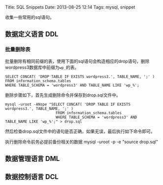 Title: SQL Snippets
Date: 2013-08-25 12:14
Tags: mysql, snippet


收集一些常用的sql语句。

## 数据定义语言 DDL

### 批量删除表
批量删除有相同前缀的表，使用下面的sql语句会构造相应的drop语句，删除wordpress3数据库中前缀为`wp_`的表。

	SELECT CONCAT( 'DROP TABLE IF EXISTS wordpress3.', TABLE_NAME, ';' )
	FROM information_schema.tables
	WHERE TABLE_SCHEMA = 'wordpress3' AND TABLE_NAME LIKE 'wp_%';

删除步骤如下，首先生成删除命令并保存到drop.sql文件中。

	
	mysql -uroot -ANspe "SELECT CONCAT( 'DROP TABLE IF EXISTS wordpress3.', TABLE_NAME, ';' )
	                       FROM information_schema.tables
	                       WHERE TABLE_SCHEMA = 'wordpress3' AND TABLE_NAME LIKE 'wp_%';" > drop.sql

然后检查drop.sql文件中的语句是否正确，如果无误，最后执行如下命令即可。

执行删除命令前务必提前备份相关的数据
    mysql -uroot -p -e "source drop.sql" 
## 数据管理语言 DML

## 数据控制语言 DCL

